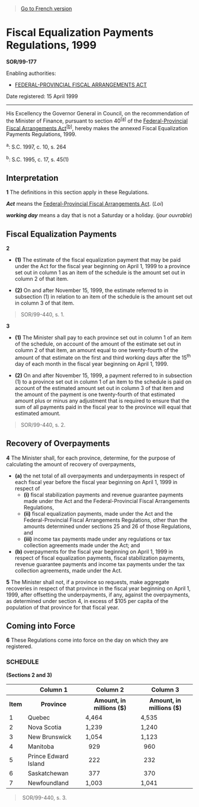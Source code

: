 > [Go to French version](/fr/Règlements/Décrets,%20ordonnances%20et%20règlements%20statutaires/99/177.md)

# Fiscal Equalization Payments Regulations, 1999

**SOR/99-177**

Enabling authorities: 
- [FEDERAL-PROVINCIAL FISCAL ARRANGEMENTS ACT](/en/Acts/Statutes%20of%20Canada/1970/c.%20F-6.md)

Date registered: 15 April 1999

----------

His Excellency the Governor General in Council, on the recommendation of the Minister of Finance, pursuant to section 40<sup><a href='#fn_SOR-99-177_e_hq_3616'>[a]</a></sup> of the [Federal-Provincial Fiscal Arrangements Act](/en/Acts/Statutes%20of%20Canada/1970/c.%20F-6.md)<sup><a href='#fn_SOR-99-177_e_hq_3617'>[b]</a></sup>, hereby makes the annexed Fiscal Equalization Payments Regulations, 1999.

<a name='fn_SOR-99-177_e_hq_3616'><sup>a</sup></a>: S.C. 1997, c. 10, s. 264<br />

<a name='fn_SOR-99-177_e_hq_3617'><sup>b</sup></a>:  S.C. 1995, c. 17, s. 45(1)<br />




## Interpretation


**1** The definitions in this section apply in these Regulations.

***Act*** means the [Federal-Provincial Fiscal Arrangements Act](/en/Acts/Statutes%20of%20Canada/1970/c.%20F-6.md). (*Loi*)

***working day*** means a day that is not a Saturday or a holiday. (*jour ouvrable*)




## Fiscal Equalization Payments


**2** 

- **(1)** The estimate of the fiscal equalization payment that may be paid under the Act for the fiscal year beginning on April 1, 1999 to a province set out in column 1 as an item of the schedule is the amount set out in column 2 of that item.

- **(2)** On and after November 15, 1999, the estimate referred to in subsection (1) in relation to an item of the schedule is the amount set out in column 3 of that item. 
> SOR/99-440, s. 1.




**3** 

- **(1)** The Minister shall pay to each province set out in column 1 of an item of the schedule, on account of the amount of the estimate set out in column 2 of that item, an amount equal to one twenty-fourth of the amount of that estimate on the first and third working days after the 15<sup>th</sup> day of each month in the fiscal year beginning on April 1, 1999.

- **(2)** On and after November 15, 1999, a payment referred to in subsection (1) to a province set out in column 1 of an item to the schedule is paid on account of the estimated amount set out in column 3 of that item and the amount of the payment is one twenty-fourth of that estimated amount plus or minus any adjustment that is required to ensure that the sum of all payments paid in the fiscal year to the province will equal that estimated amount. 
> SOR/99-440, s. 2.





## Recovery of Overpayments


**4** The Minister shall, for each province, determine, for the purpose of calculating the amount of recovery of overpayments,
- **(a)** the net total of all overpayments and underpayments in respect of each fiscal year before the fiscal year beginning on April 1, 1999 in respect of
	- **(i)** fiscal stabilization payments and revenue guarantee payments made under the Act and the Federal-Provincial Fiscal Arrangements Regulations,
	- **(ii)** fiscal equalization payments, made under the Act and the Federal-Provincial Fiscal Arrangements Regulations, other than the amounts determined under sections 25 and 26 of those Regulations, and
	- **(iii)** income tax payments made under any regulations or tax collection agreements made under the Act; and
- **(b)** overpayments for the fiscal year beginning on April 1, 1999 in respect of fiscal equalization payments, fiscal stabilization payments, revenue guarantee payments and income tax payments under the tax collection agreements, made under the Act.



**5** The Minister shall not, if a province so requests, make aggregate recoveries in respect of that province in the fiscal year beginning on April 1, 1999, after offsetting the underpayments, if any, against the overpayments, as determined under section 4, in excess of $105 per capita of the population of that province for that fiscal year.




## Coming into Force


**6** These Regulations come into force on the day on which they are registered.




### **SCHEDULE** 
**(Sections 2 and 3)**
<table>
<tr>
<th></th>
<th>Column 1</th>
<th>Column 2</th>
<th>Column 3</th>
</tr>
<tr>
<th>Item</th>
<th>Province</th>
<th>Amount, in millions ($)</th>
<th>Amount, in millions ($)</th>
</tr>
<tr>
<td>1</td>
<td>Quebec</td>
<td>4,464</td>
<td>4,535</td>
</tr>
<tr>
<td>2</td>
<td>Nova Scotia</td>
<td>1,239</td>
<td>1,240</td>
</tr>
<tr>
<td>3</td>
<td>New Brunswick</td>
<td>1,054</td>
<td>1,123</td>
</tr>
<tr>
<td>4</td>
<td>Manitoba</td>
<td>  929</td>
<td>  960</td>
</tr>
<tr>
<td>5</td>
<td>Prince Edward Island</td>
<td>  222</td>
<td>  232</td>
</tr>
<tr>
<td>6</td>
<td>Saskatchewan</td>
<td>  377</td>
<td>  370</td>
</tr>
<tr>
<td>7</td>
<td>Newfoundland</td>
<td>1,003</td>
<td>1,041</td>
</tr>
</table>

>  SOR/99-440, s. 3.


